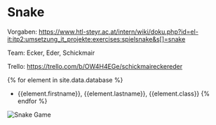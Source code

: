 # Snake
Vorgaben: https://www.htl-steyr.ac.at/intern/wiki/doku.php?id=el-it:itp2:umsetzung_it_projekte:exercises:spielsnake&s[]=snake

Team: Ecker, Eder, Schickmair

Trello: https://trello.com/b/OW4H4EGe/schickmaireckereder


{% for element in site.data.database %}
- {{element.firstname}}, {{element.lastname}}, {{element.class}}
{% endfor %}

![Snake Game](https://miro.medium.com/max/1400/1*PDQznFmgLBjBRWgtFEP98A.jpeg)
